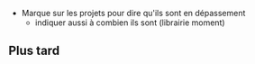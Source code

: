 
* Marque sur les projets pour dire qu'ils sont en dépassement
  - indiquer aussi à combien ils sont (librairie moment)

## Plus tard
